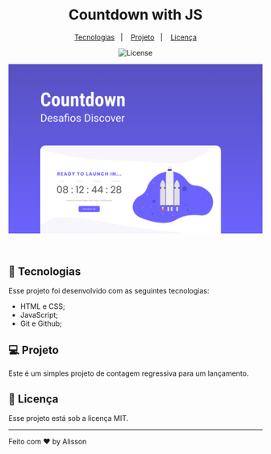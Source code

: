 <h1 align="center"> Countdown with JS </h1>

<p align="center">
  <a href="#-tecnologias">Tecnologias</a>&nbsp;&nbsp;&nbsp;|&nbsp;&nbsp;&nbsp;
  <a href="#-projeto">Projeto</a>&nbsp;&nbsp;&nbsp;|&nbsp;&nbsp;&nbsp;
  <a href="#memo-licença">Licença</a>
</p>

<p align="center">
  <img alt="License" src="https://img.shields.io/static/v1?label=license&message=MIT&color=49AA26&labelColor=000000">
</p>

<p align="center">
  <img alt="Preview" src=".github/preview.png">
</p>
<br>

## 🚀 Tecnologias

Esse projeto foi desenvolvido com as seguintes tecnologias:

- HTML e CSS;
- JavaScript;
- Git e Github;

## 💻 Projeto

Este é um simples projeto de contagem regressiva para um lançamento.

## :memo: Licença

Esse projeto está sob a licença MIT.

---

Feito com ♥ by Alisson
